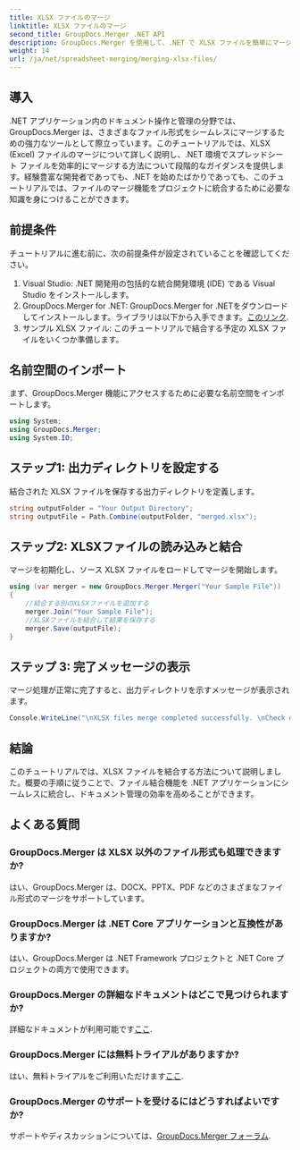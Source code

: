 ```yaml
---
title: XLSX ファイルのマージ
linktitle: XLSX ファイルのマージ
second_title: GroupDocs.Merger .NET API
description: GroupDocs.Merger を使用して、.NET で XLSX ファイルを簡単にマージする方法を学びます。シームレスなドキュメント管理については、この段階的なチュートリアルに従ってください。
weight: 14
url: /ja/net/spreadsheet-merging/merging-xlsx-files/
---
```

## 導入
.NET アプリケーション内のドキュメント操作と管理の分野では、GroupDocs.Merger は、さまざまなファイル形式をシームレスにマージするための強力なツールとして際立っています。このチュートリアルでは、XLSX (Excel) ファイルのマージについて詳しく説明し、.NET 環境でスプレッドシート ファイルを効率的にマージする方法について段階的なガイダンスを提供します。経験豊富な開発者であっても、.NET を始めたばかりであっても、このチュートリアルでは、ファイルのマージ機能をプロジェクトに統合するために必要な知識を身につけることができます。
## 前提条件
チュートリアルに進む前に、次の前提条件が設定されていることを確認してください。
1. Visual Studio: .NET 開発用の包括的な統合開発環境 (IDE) である Visual Studio をインストールします。
2. GroupDocs.Merger for .NET: GroupDocs.Merger for .NETをダウンロードしてインストールします。ライブラリは以下から入手できます。[このリンク](https://releases.groupdocs.com/merger/net/).
3. サンプル XLSX ファイル: このチュートリアルで結合する予定の XLSX ファイルをいくつか準備します。

## 名前空間のインポート
まず、GroupDocs.Merger 機能にアクセスするために必要な名前空間をインポートします。
```csharp
using System; 
using GroupDocs.Merger;
using System.IO;
```
## ステップ1: 出力ディレクトリを設定する
結合された XLSX ファイルを保存する出力ディレクトリを定義します。
```csharp
string outputFolder = "Your Output Directory";
string outputFile = Path.Combine(outputFolder, "merged.xlsx");
```
## ステップ2: XLSXファイルの読み込みと結合
マージを初期化し、ソース XLSX ファイルをロードしてマージを開始します。
```csharp
using (var merger = new GroupDocs.Merger.Merger("Your Sample File"))
{
    //結合する別のXLSXファイルを追加する
    merger.Join("Your Sample File");
    //XLSXファイルを結合して結果を保存する
    merger.Save(outputFile);
}
```
## ステップ 3: 完了メッセージの表示
マージ処理が正常に完了すると、出力ディレクトリを示すメッセージが表示されます。
```csharp
Console.WriteLine("\nXLSX files merge completed successfully. \nCheck output in {0}", outputFolder);
```

## 結論
このチュートリアルでは、XLSX ファイルを結合する方法について説明しました。概要の手順に従うことで、ファイル結合機能を .NET アプリケーションにシームレスに統合し、ドキュメント管理の効率を高めることができます。

## よくある質問
### GroupDocs.Merger は XLSX 以外のファイル形式も処理できますか?
はい、GroupDocs.Merger は、DOCX、PPTX、PDF などのさまざまなファイル形式のマージをサポートしています。
### GroupDocs.Merger は .NET Core アプリケーションと互換性がありますか?
はい、GroupDocs.Merger は .NET Framework プロジェクトと .NET Core プロジェクトの両方で使用できます。
### GroupDocs.Merger の詳細なドキュメントはどこで見つけられますか?
詳細なドキュメントが利用可能です[ここ](https://tutorials.groupdocs.com/merger/net/).
### GroupDocs.Merger には無料トライアルがありますか?
はい、無料トライアルをご利用いただけます[ここ](https://releases.groupdocs.com/).
### GroupDocs.Merger のサポートを受けるにはどうすればよいですか?
サポートやディスカッションについては、[GroupDocs.Merger フォーラム](https://forum.groupdocs.com/c/merger/32).